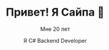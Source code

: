 <!-- README.md -->

<div align="center">
  <h1>Привет! Я Сайпа 👋</h1>
  <p>Мне 20 лет</p>
  <p>Я C# Backend Developer</p>
</div>
